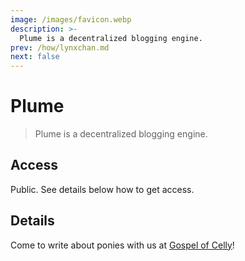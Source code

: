 ```yaml
---
image: /images/favicon.webp
description: >-
  Plume is a decentralized blogging engine.
prev: /how/lynxchan.md
next: false
---
```


# Plume

> Plume is a decentralized blogging engine.

## Access

Public. See details below how to get access.

## Details

Come to write about ponies with us at [Gospel of Celly](https://gospel.sunbutt.faith)!